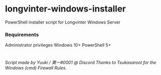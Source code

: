 # longvinter-windows-installer
PowerShell installer script for Longvinter Windows Server

### Requirements
Administrator privileges
Windows 10+
PowerShell 5+

#

*Script made by Yuuki / 第一#0001 @ Discord*
*Thanks to Tsukasaroot for the Windows (cmd) Firewall Rules.*